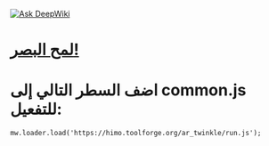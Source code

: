 [![Ask DeepWiki](https://deepwiki.com/badge.svg)](https://deepwiki.com/MrIbrahem/wikimedia-gadgets-twinkle)

# [لمح البصر!](https://github.com/wikimedia-gadgets/twinkle)

# اضف السطر التالي إلى common.js للتفعيل:
```
mw.loader.load('https://himo.toolforge.org/ar_twinkle/run.js');
```
